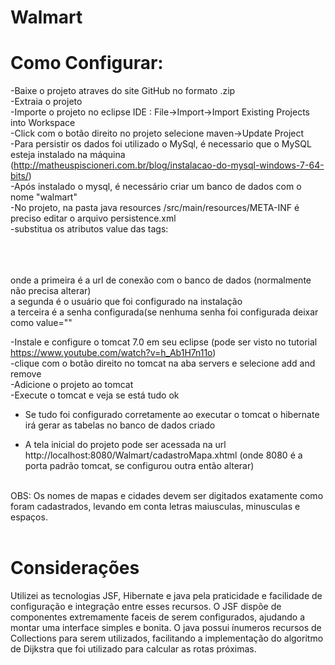# Walmart

<h1>Como Configurar:</h1>

-Baixe o projeto atraves do site GitHub no formato .zip<br>
-Extraia o projeto<br>
-Importe o projeto no eclipse IDE : File->Import->Import Existing Projects into Workspace<br>
-Click com o botão direito no projeto selecione maven->Update Project<br>
-Para persistir os dados foi utilizado o MySql, é necessario que o MySQL esteja instalado na máquina<br> (http://matheuspiscioneri.com.br/blog/instalacao-do-mysql-windows-7-64-bits/)<br>
-Após instalado o mysql, é necessário criar um banco de dados com o nome "walmart"<br>
-No projeto, na pasta java resources /src/main/resources/META-INF é preciso editar o arquivo persistence.xml<br>
-substitua os atributos value das tags:<br>
<property name="javax.persistence.jdbc.url" value="jdbc:mysql://localhost/walmart" /><br>
<property name="javax.persistence.jdbc.user" value="root" /><br>
<property name="javax.persistence.jdbc.password" value="root" /><br>

onde a primeira é a url de conexão com o banco de dados (normalmente não precisa alterar)<br>
a segunda é o usuário que foi configurado na instalação<br>
a terceira é a senha configurada(se nenhuma senha foi configurada deixar como value=""<br>

-Instale e configure o tomcat 7.0 em seu eclipse (pode ser visto no tutorial https://www.youtube.com/watch?v=h_Ab1H7n11o)<br>
-clique com o botão direito no tomcat na aba servers e selecione add and remove<br>
-Adicione o projeto ao tomcat<br>
-Execute o tomcat e veja se está tudo ok<br>
- Se tudo foi configurado corretamente ao executar o tomcat o hibernate irá gerar as tabelas no banco de dados criado<br>

- A tela inicial do projeto pode ser acessada na url http://localhost:8080/Walmart/cadastroMapa.xhtml (onde 8080 é a porta padrão tomcat, se configurou outra então alterar)<br><br>

OBS: Os nomes de mapas e cidades devem ser digitados exatamente como foram cadastrados, levando em conta letras maiusculas, minusculas e espaços.<br><br>

<h1> Considerações</h1>
Utilizei as tecnologias JSF, Hibernate e java pela praticidade e facilidade de configuração e integração entre esses recursos. O JSF
dispõe de componentes extremamente faceis de serem configurados, ajudando a montar uma interface simples e bonita. O java possui ínumeros
recursos de Collections para serem utilizados, facilitando a implementação do algoritmo de Dijkstra que foi utilizado para calcular as rotas próximas.
